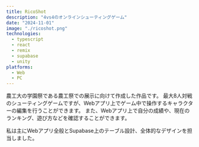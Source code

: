 ```yaml
---
title: RicoShot
description: "4vs4のオンラインシューティングゲーム"
date: "2024-11-01"
image: "./ricoshot.png"
technologies:
  - typescript
  - react
  - remix
  - supabase
  - unity
platforms:
  - Web
  - PC
---
```


農工大の学園祭である農工祭での展示に向けて作成した作品です。
最大8人対戦のシューティングゲームですが、Webアプリ上でゲーム中で操作するキャラクターの編集を行うことができます。
また、Webアプリ上で自分の成績や、現在のランキング、遊び方などを確認することができます。

私は主にWebアプリ全般とSupabase上のテーブル設計、全体的なデザインを担当しました。

